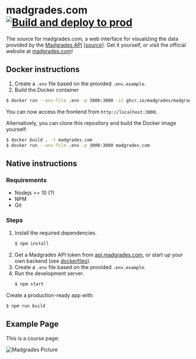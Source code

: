 # madgrades.com [![Build and deploy to prod](https://github.com/Madgrades/madgrades.com/actions/workflows/prod.yml/badge.svg?branch=prod&event=push)](https://github.com/Madgrades/madgrades.com/actions/workflows/prod.yml)

The source for madgrades.com, a web interface for visualizing the data provided by the [Madgrades API](https://api.madgrades.com) \[[source](https://github.com/Madgrades/api.madgrades.com)\]. Get it yourself, or visit the official website at [madgrades.com](https://madgrades.com)!

## Docker instructions

1. Create a `.env` file based on the provided `.env.example`.
2. Build the Docker container

```bash
$ docker run --env-file .env -p 3000:3000 -it ghcr.io/madgrades/madgrades.com
```

You can now access the frontend from `http://localhost:3000`.

Alternatively, you can clone this repository and build the Docker image yourself:

```bash
$ docker build . -t madgrades.com
$ docker run --env-file .env -p 3000:3000 madgrades.com
```

## Native instructions

### Requirements

* Nodejs >= 10 (?)
* NPM
* Git

### Steps

1. Install the required dependencies.
   ```bash
   $ npm install
   ```
3. Get a Madgrades API token from [api.madgrades.com](https://api.madgrades.com), or start up your own backend (see [dockerfiles](https://github.com/madgrades/dockerfiles)).
4. Create a `.env` file based on the provided `.env.example`.      
5. Run the development server.
   ```bash
   $ npm start
   ```

Create a production-ready app with:

```bash
$ npm run build
```

## Example Page

This is a course page:

![Madgrades Picture](https://i.imgur.com/sastR8g.png)
